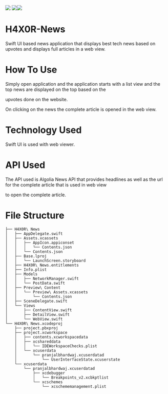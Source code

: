 <img src = "https://img.shields.io/badge/Author-Pranjal_Bhardwaj-green"> <img src = "https://img.shields.io/badge/Language-Swift-orange"><img src = "https://img.shields.io/badge/Language-Xcode-blue">

# H4X0R-News
Swift UI based news application that displays best tech news based on upvotes and displays full articles in a web view.

# How To Use
Simply open application and the application starts with a list view and the top news are displayed on the top based on the

upvotes done on the website.

On clicking on the news the complete article is opened in the web view.

# Technology Used
Swift UI is used with web viewer.

# API Used
The API used is Algolia News API that provides headlines as well as the url for the complete article that is used in web view

to open the complete article.

# File Structure

    ├── H4X0R\ News
    │   ├── AppDelegate.swift
    │   ├── Assets.xcassets
    │   │   ├── AppIcon.appiconset
    │   │   │   └── Contents.json
    │   │   └── Contents.json
    │   ├── Base.lproj
    │   │   └── LaunchScreen.storyboard
    │   ├── H4X0R\ News.entitlements
    │   ├── Info.plist
    │   ├── Models
    │   │   ├── NetworkManager.swift
    │   │   └── PostData.swift
    │   ├── Preview\ Content
    │   │   └── Preview\ Assets.xcassets
    │   │       └── Contents.json
    │   ├── SceneDelegate.swift
    │   └── Views
    │       ├── ContentView.swift
    │       ├── DetailView.swift
    │       └── WebView.swift
    └── H4X0R\ News.xcodeproj
        ├── project.pbxproj
        ├── project.xcworkspace
        │   ├── contents.xcworkspacedata
        │   ├── xcshareddata
        │   │   └── IDEWorkspaceChecks.plist
        │   └── xcuserdata
        │       └── pranjalbhardwaj.xcuserdatad
        │           └── UserInterfaceState.xcuserstate
        └── xcuserdata
            └── pranjalbhardwaj.xcuserdatad
                ├── xcdebugger
                │   └── Breakpoints_v2.xcbkptlist
                └── xcschemes
                    └── xcschememanagement.plist
